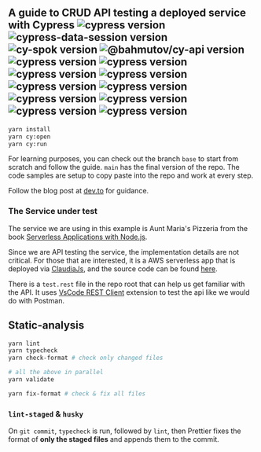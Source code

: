 ## A guide to CRUD API testing a deployed service with Cypress ![cypress version](https://img.shields.io/badge/cypress-11.0.-brightgreen) ![cypress-data-session version](https://img.shields.io/badge/cypress--data--session-2.2.1-brightgreen) ![cy-spok version](https://img.shields.io/badge/cy--spok-1.5.2-brightgreen) ![@bahmutov/cy-api version](https://img.shields.io/badge/@bahmutov/cy--api-2.2.1-brightgreen) ![cypress version](https://img.shields.io/badge/cypress-11.0.-brightgreen) ![cypress version](https://img.shields.io/badge/cypress-11.0.-brightgreen) ![cypress version](https://img.shields.io/badge/cypress-11.0.-brightgreen) ![cypress version](https://img.shields.io/badge/cypress-11.0.-brightgreen) ![cypress version](https://img.shields.io/badge/cypress-11.0.-brightgreen) ![cypress version](https://img.shields.io/badge/cypress-11.0.-brightgreen) ![cypress version](https://img.shields.io/badge/cypress-11.0.-brightgreen) ![cypress version](https://img.shields.io/badge/cypress-11.0.-brightgreen) ![cypress version](https://img.shields.io/badge/cypress-11.0.-brightgreen) ![cypress version](https://img.shields.io/badge/cypress-11.0.-brightgreen)

```bash
yarn install
yarn cy:open
yarn cy:run
```

For learning purposes, you can check out the branch `base` to start from scratch and follow the guide. `main` has the final version of the repo. The code samples are setup to copy paste into the repo and work at every step.

Follow the blog post at [dev.to](https://dev.to/muratkeremozcan/crud-api-testing-a-deployed-service-with-cypress-using-cy-api-spok-cypress-data-session-cypress-each-4mlg) for guidance.

### The Service under test

The service we are using in this example is Aunt Maria's Pizzeria from the book [Serverless Applications with Node.js](https://www.manning.com/books/serverless-applications-with-node-js).

Since we are API testing the service, the implementation details are not critical. For those that are interested, it is a AWS serverless app that is deployed via [ClaudiaJs](https://claudiajs.com/), and the source code can be found [here](https://github.com/muratkeremozcan/books/tree/master/aws/claudiajs/pizza-api).

There is a `test.rest` file in the repo root that can help us get familiar with the API. It uses [VsCode REST Client](https://marketplace.visualstudio.com/items?itemName=humao.rest-client) extension to test the api like we would do with Postman.

## Static-analysis

```bash
yarn lint
yarn typecheck
yarn check-format # check only changed files

# all the above in parallel
yarn validate

yarn fix-format # check & fix all files
```

### `lint-staged` & `husky`

On `git commit`, `typecheck` is run, followed by `lint`, then Prettier fixes the format of **only the staged files** and appends them to the commit.
